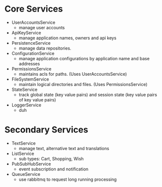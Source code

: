# Core Services
- UserAccountsService
	- manage user accounts
- ApiKeyService
	- manage application names, owners and api keys
- PersistenceService
	- manage data repositories.  
- ConfigurationService
	- manage application configurations by application name and base addresses
- PermissionsService
	- maintains acls for paths.  (Uses UserAccountsService)
- FileSystemService
	- maintain logical directories and files.  (Uses PermissionsService)
- StateService
	- track global state (key value pairs) and session state (key value pairs of key value pairs)
- LoggerService
	- duh

# Secondary Services
- TextService
	- manage text, alternative text and translations
- ListService
	- sub types: Cart, Shopping, Wish
- PubSubHubService
	- event subscription and notification
- QueueService
	- use rabbitmq to request long running processing
